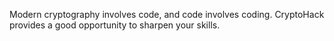 Modern cryptography involves code, and code involves coding. CryptoHack provides a good opportunity to sharpen your skills.

